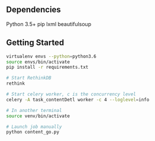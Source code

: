 ## Dependencies
Python 3.5+
pip
lxml
beautifulsoup

## Getting Started
```bash
virtualenv envs --python=python3.6
source envs/bin/activate
pip install -r requirements.txt

# Start RethinkDB
rethink

# Start celery worker, c is the concurrency level
celery -A task_contentDetl worker -c 4 --loglevel=info

# In another terminal
source venv/bin/activate

# Launch job manually
python content_go.py
